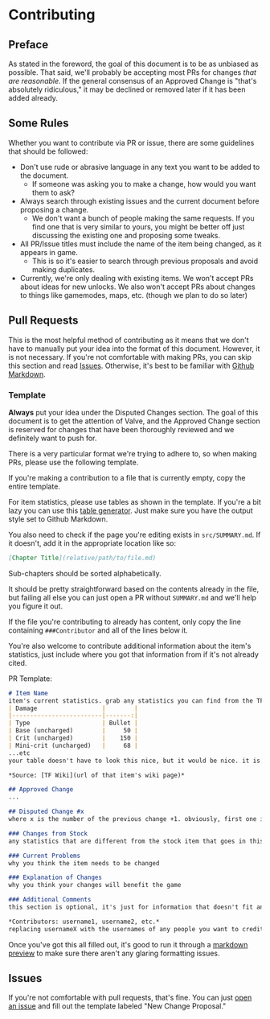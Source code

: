 # Contributing

## Preface
As stated in the foreword, the goal of this document is to be as unbiased as possible. That said, we'll probably be accepting most PRs for changes *that are reasonable*. If the general consensus of an Approved Change is "that's absolutely ridiculous," it may be declined or removed later if it has been added already.

## Some Rules
Whether you want to contribute via PR or issue, there are some guidelines that should be followed:
* Don't use rude or abrasive language in any text you want to be added to the document. 
    * If someone was asking you to make a change, how would you want them to ask?
* Always search through existing issues and the current document before proposing a change.
    * We don't want a bunch of people making the same requests. If you find one that is very similar to yours, you might be better off just discussing the existing one and proposing some tweaks.
* All PR/Issue titles must include the name of the item being changed, as it appears in game.
    * This is so it's easier to search through previous proposals and avoid making duplicates.
* Currently, we're only dealing with existing items. We won't accept PRs about ideas for new unlocks. We also won't accept PRs about changes to things like gamemodes, maps, etc. (though we plan to do so later)

## Pull Requests

This is the most helpful method of contributing as it means that we don't have to manually put your idea into the format of this document. However, it is not necessary. If you're not comfortable with making PRs, you can skip this section and read [Issues](#issues). Otherwise, it's best to be familiar with [Github Markdown](https://guides.github.com/pdfs/markdown-cheatsheet-online.pdf).

### Template

**Always** put your idea under the Disputed Changes section. The goal of this document is to get the attention of Valve, and the Approved Change section is reserved for changes that have been thoroughly reviewed and we definitely want to push for.

There is a very particular format we're trying to adhere to, so when making PRs, please use the following template.

If you're making a contribution to a file that is currently empty, copy the entire template.

For item statistics, please use tables as shown in the template. If you're a bit lazy you can use this [table generator](https://ozh.github.io/ascii-tables/). Just make sure you have the output style set to Github Markdown.

You also need to check if the page you're editing exists in `src/SUMMARY.md`. If it doesn't, add it in the appropriate location like so:
```markdown
[Chapter Title](relative/path/to/file.md)
```
Sub-chapters should be sorted alphabetically.

It should be pretty straightforward based on the contents already in the file, but failing all else you can just open a PR without `SUMMARY.md` and we'll help you figure it out.

If the file you're contributing to already has content, only copy the line containing `###Contributor` and all of the lines below it.

You're also welcome to contribute additional information about the item's statistics, just include where you got that information from if it's not already cited.

PR Template:
```markdown
# Item Name
item's current statistics. grab any statistics you can find from the TF wiki, like so:
| Damage                  |        |
|-------------------------|-------:|
| Type                    | Bullet |
| Base (uncharged)        |     50 |
| Crit (uncharged)        |    150 |
| Mini-crit (uncharged)   |     68 |
...etc
your table doesn't have to look this nice, but it would be nice. it is much easier if you use a table generator like the one linked above

*Source: [TF Wiki](url of that item's wiki page)*

## Approved Change
...

## Disputed Change #x
where x is the number of the previous change +1. obviously, first one is #1.

### Changes from Stock
any statistics that are different from the stock item that goes in this slot. NOT changes from the item's current state if it is non-stock.

### Current Problems
why you think the item needs to be changed

### Explanation of Changes
why you think your changes will benefit the game

### Additional Comments
this section is optional, it's just for information that doesn't fit anywhere else.

*Contributors: username1, username2, etc.*
replacing usernameX with the usernames of any people you want to credit for the idea, including yourself.
```
Once you've got this all filled out, it's good to run it through a [markdown preview](https://jbt.github.io/markdown-editor/) to make sure there aren't any glaring formatting issues.

## Issues

If you're not comfortable with pull requests, that's fine. You can just [open an issue](https://github.com/phxvyper/tf-rebalance/issues/new/choose) and fill out the template labeled "New Change Proposal."

